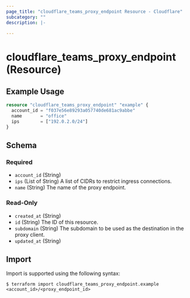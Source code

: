 ```yaml
---
page_title: "cloudflare_teams_proxy_endpoint Resource - Cloudflare"
subcategory: ""
description: |-
  
---
```


# cloudflare_teams_proxy_endpoint (Resource)



## Example Usage

```terraform
resource "cloudflare_teams_proxy_endpoint" "example" {
  account_id = "f037e56e89293a057740de681ac9abbe"
  name       = "office"
  ips        = ["192.0.2.0/24"]
}
```
<!-- schema generated by tfplugindocs -->
## Schema

### Required

- `account_id` (String)
- `ips` (List of String) A list of CIDRs to restrict ingress connections.
- `name` (String) The name of the proxy endpoint.

### Read-Only

- `created_at` (String)
- `id` (String) The ID of this resource.
- `subdomain` (String) The subdomain to be used as the destination in the proxy client.
- `updated_at` (String)

## Import

Import is supported using the following syntax:

```shell
$ terraform import cloudflare_teams_proxy_endpoint.example <account_id>/<proxy_endpoint_id>
```
